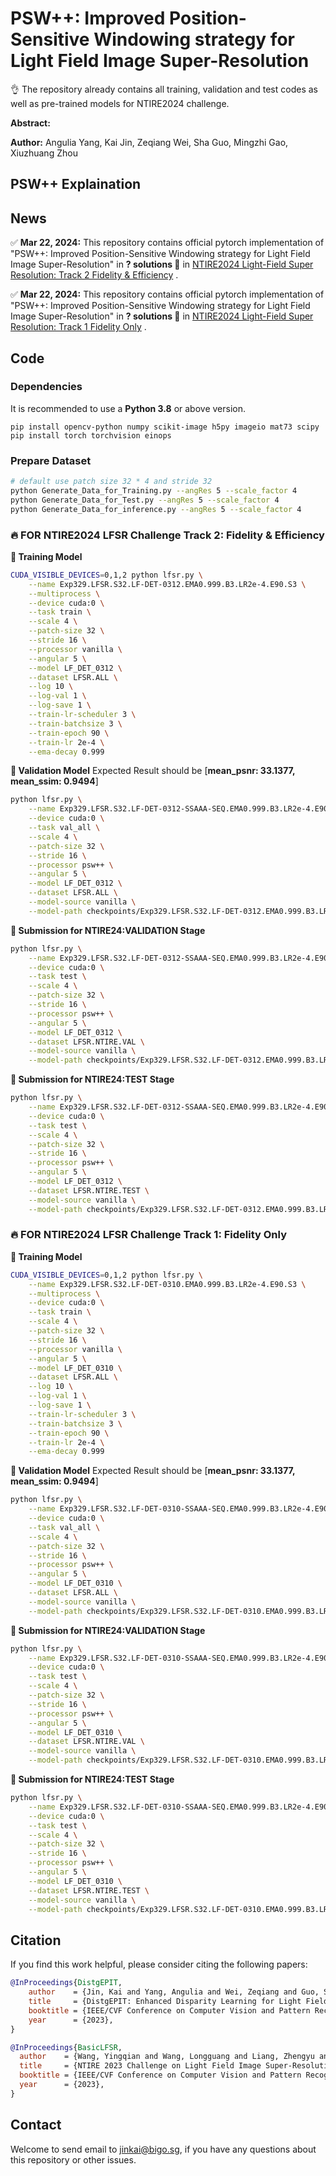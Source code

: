 # PSW++: Improved Position-Sensitive Windowing strategy for Light Field Image Super-Resolution

👌 The repository already contains all training, validation and test codes as well as pre-trained models for NTIRE2024 challenge.

**Abstract:** 

**Author:** Angulia Yang, Kai Jin, Zeqiang Wei, Sha Guo, Mingzhi Gao, Xiuzhuang Zhou

## PSW++ Explaination

## News

✅ **Mar 22, 2024:** This repository contains official pytorch implementation of "PSW++: Improved Position-Sensitive Windowing strategy for Light Field Image Super-Resolution" in **? solutions 👑** in [NTIRE2024 Light-Field Super Resolution: Track 2 Fidelity & Efficiency](https://codalab.lisn.upsaclay.fr/competitions/17266) .

✅ **Mar 22, 2024:** This repository contains official pytorch implementation of "PSW++: Improved Position-Sensitive Windowing strategy for Light Field Image Super-Resolution" in **? solutions 👑** in [NTIRE2024 Light-Field Super Resolution: Track 1 Fidelity Only](https://codalab.lisn.upsaclay.fr/competitions/17265) .

## Code

### Dependencies

It is recommended to use a **Python 3.8** or above version.

```
pip install opencv-python numpy scikit-image h5py imageio mat73 scipy
pip install torch torchvision einops
```

### Prepare Dataset

```bash
# default use patch size 32 * 4 and stride 32
python Generate_Data_for_Training.py --angRes 5 --scale_factor 4
python Generate_Data_for_Test.py --angRes 5 --scale_factor 4
python Generate_Data_for_inference.py --angRes 5 --scale_factor 4
```

### 🔥 FOR NTIRE2024 LFSR Challenge Track 2: Fidelity & Efficiency

**🌟 Training Model**
```bash
CUDA_VISIBLE_DEVICES=0,1,2 python lfsr.py \
    --name Exp329.LFSR.S32.LF-DET-0312.EMA0.999.B3.LR2e-4.E90.S3 \
    --multiprocess \
    --device cuda:0 \
    --task train \
    --scale 4 \
    --patch-size 32 \
    --stride 16 \
    --processor vanilla \
    --angular 5 \
    --model LF_DET_0312 \
    --dataset LFSR.ALL \
    --log 10 \
    --log-val 1 \
    --log-save 1 \
    --train-lr-scheduler 3 \
    --train-batchsize 3 \
    --train-epoch 90 \
    --train-lr 2e-4 \
    --ema-decay 0.999
```

**🌟 Validation Model**
Expected Result should be [**mean_psnr: 33.1377, mean_ssim: 0.9494**]

```bash
python lfsr.py \
    --name Exp329.LFSR.S32.LF-DET-0312-SSAAA-SEQ.EMA0.999.B3.LR2e-4.E90.S3.VAL \
    --device cuda:0 \
    --task val_all \
    --scale 4 \
    --patch-size 32 \
    --stride 16 \
    --processor psw++ \
    --angular 5 \
    --model LF_DET_0312 \
    --dataset LFSR.ALL \
    --model-source vanilla \
    --model-path checkpoints/Exp329.LFSR.S32.LF-DET-0312.EMA0.999.B3.LR2e-4.E90.S3.FT-ALL2.E2.S46172.pth
```

**🌟 Submission for NTIRE24:VALIDATION Stage**
```bash
python lfsr.py \
    --name Exp329.LFSR.S32.LF-DET-0312-SSAAA-SEQ.EMA0.999.B3.LR2e-4.E90.S3.NTIRE.VAL \
    --device cuda:0 \
    --task test \
    --scale 4 \
    --patch-size 32 \
    --stride 16 \
    --processor psw++ \
    --angular 5 \
    --model LF_DET_0312 \
    --dataset LFSR.NTIRE.VAL \
    --model-source vanilla \
    --model-path checkpoints/Exp329.LFSR.S32.LF-DET-0312.EMA0.999.B3.LR2e-4.E90.S3.FT-ALL2.E2.S46172.pth
```

**🌟 Submission for NTIRE24:TEST Stage**
```bash
python lfsr.py \
    --name Exp329.LFSR.S32.LF-DET-0312-SSAAA-SEQ.EMA0.999.B3.LR2e-4.E90.S3.NTIRE.TEST \
    --device cuda:0 \
    --task test \
    --scale 4 \
    --patch-size 32 \
    --stride 16 \
    --processor psw++ \
    --angular 5 \
    --model LF_DET_0312 \
    --dataset LFSR.NTIRE.TEST \
    --model-source vanilla \
    --model-path checkpoints/Exp329.LFSR.S32.LF-DET-0312.EMA0.999.B3.LR2e-4.E90.S3.FT-ALL2.E2.S46172.pth
```

### 🔥 FOR NTIRE2024 LFSR Challenge Track 1: Fidelity Only

**🌟 Training Model**
```bash
CUDA_VISIBLE_DEVICES=0,1,2 python lfsr.py \
    --name Exp329.LFSR.S32.LF-DET-0310.EMA0.999.B3.LR2e-4.E90.S3 \
    --multiprocess \
    --device cuda:0 \
    --task train \
    --scale 4 \
    --patch-size 32 \
    --stride 16 \
    --processor vanilla \
    --angular 5 \
    --model LF_DET_0310 \
    --dataset LFSR.ALL \
    --log 10 \
    --log-val 1 \
    --log-save 1 \
    --train-lr-scheduler 3 \
    --train-batchsize 3 \
    --train-epoch 90 \
    --train-lr 2e-4 \
    --ema-decay 0.999
```

**🌟 Validation Model**
Expected Result should be [**mean_psnr: 33.1377, mean_ssim: 0.9494**]

```bash
python lfsr.py \
    --name Exp329.LFSR.S32.LF-DET-0310-SSAAA-SEQ.EMA0.999.B3.LR2e-4.E90.S3.VAL \
    --device cuda:0 \
    --task val_all \
    --scale 4 \
    --patch-size 32 \
    --stride 16 \
    --processor psw++ \
    --angular 5 \
    --model LF_DET_0310 \
    --dataset LFSR.ALL \
    --model-source vanilla \
    --model-path checkpoints/Exp329.LFSR.S32.LF-DET-0310.EMA0.999.B3.LR2e-4.E90.S3.FT-ALL2.E2.S46172.pth
```

**🌟 Submission for NTIRE24:VALIDATION Stage**
```bash
python lfsr.py \
    --name Exp329.LFSR.S32.LF-DET-0310-SSAAA-SEQ.EMA0.999.B3.LR2e-4.E90.S3.NTIRE.VAL \
    --device cuda:0 \
    --task test \
    --scale 4 \
    --patch-size 32 \
    --stride 16 \
    --processor psw++ \
    --angular 5 \
    --model LF_DET_0310 \
    --dataset LFSR.NTIRE.VAL \
    --model-source vanilla \
    --model-path checkpoints/Exp329.LFSR.S32.LF-DET-0310.EMA0.999.B3.LR2e-4.E90.S3.FT-ALL2.E2.S46172.pth
```

**🌟 Submission for NTIRE24:TEST Stage**
```bash
python lfsr.py \
    --name Exp329.LFSR.S32.LF-DET-0310-SSAAA-SEQ.EMA0.999.B3.LR2e-4.E90.S3.NTIRE.TEST \
    --device cuda:0 \
    --task test \
    --scale 4 \
    --patch-size 32 \
    --stride 16 \
    --processor psw++ \
    --angular 5 \
    --model LF_DET_0310 \
    --dataset LFSR.NTIRE.TEST \
    --model-source vanilla \
    --model-path checkpoints/Exp329.LFSR.S32.LF-DET-0310.EMA0.999.B3.LR2e-4.E90.S3.FT-ALL2.E2.S46172.pth
```

## Citation

If you find this work helpful, please consider citing the following papers:

```bibtex
@InProceedings{DistgEPIT,
    author    = {Jin, Kai and Yang, Angulia and Wei, Zeqiang and Guo, Sha and Gao, Mingzhi and Zhou, Xiuzhuang},
    title     = {DistgEPIT: Enhanced Disparity Learning for Light Field Image Super-Resolution},
    booktitle = {IEEE/CVF Conference on Computer Vision and Pattern Recognition Workshops (CVPRW)},
    year      = {2023},
}
```

```bibtex
@InProceedings{BasicLFSR,
  author    = {Wang, Yingqian and Wang, Longguang and Liang, Zhengyu and Yang, Jungang and Timofte, Radu and Guo, Yulan and Jin, Kai and Wei, Zeqiang and Yang, Angulia and Guo, Sha and Gao, Mingzhi and Zhou, Xiuzhuang and Duong, Vinh Van and Huu, Thuc Nguyen and Yim, Jonghoon and Jeon, Byeungwoo and Liu, Yutong and Cheng, Zhen and Xiao, Zeyu and Xu, Ruikang and Xiong, Zhiwei and Liu, Gaosheng and Jin, Manchang and Yue, Huanjing and Yang, Jingyu and Gao, Chen and Zhang, Shuo and Chang, Song and Lin, Youfang and Chao, Wentao and Wang, Xuechun and Wang, Guanghui and Duan, Fuqing and Xia, Wang and Wang, Yan and Xia, Peiqi and Wang, Shunzhou and Lu, Yao and Cong, Ruixuan and Sheng, Hao and Yang, Da and Chen, Rongshan and Wang, Sizhe and Cui, Zhenglong and Chen, Yilei and Lu, Yongjie and Cai, Dongjun and An, Ping and Salem, Ahmed and Ibrahem, Hatem and Yagoub, Bilel and Kang, Hyun-Soo and Zeng, Zekai and Wu, Heng},
  title     = {NTIRE 2023 Challenge on Light Field Image Super-Resolution: Dataset, Methods and Results},
  booktitle = {IEEE/CVF Conference on Computer Vision and Pattern Recognition Workshops (CVPRW)},
  year      = {2023},
}
```

## Contact

Welcome to send email to jinkai@bigo.sg, if you have any questions about this repository or other issues.
